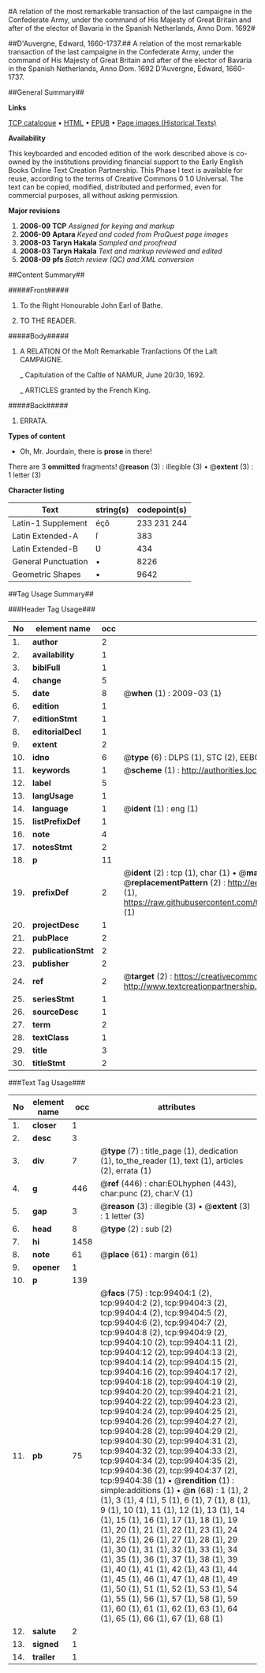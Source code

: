 #A relation of the most remarkable transaction of the last campaigne in the Confederate Army, under the command of His Majesty of Great Britain and after of the elector of Bavaria in the Spanish Netherlands, Anno Dom. 1692#

##D'Auvergne, Edward, 1660-1737.##
A relation of the most remarkable transaction of the last campaigne in the Confederate Army, under the command of His Majesty of Great Britain and after of the elector of Bavaria in the Spanish Netherlands, Anno Dom. 1692
D'Auvergne, Edward, 1660-1737.

##General Summary##

**Links**

[TCP catalogue](http://www.ota.ox.ac.uk/tcp/)  • 
[HTML](http://tei.it.ox.ac.uk/tcp/Texts-HTML/free/A37/A37156.html)  • 
[EPUB](http://tei.it.ox.ac.uk/tcp/Texts-EPUB/free/A37/A37156.epub) • 
[Page images (Historical Texts)](https://data.historicaltexts.jisc.ac.uk/view?pubId=eebo-13405514e&pageId=eebo-13405514e-99404-1)

**Availability**

This keyboarded and encoded edition of the
	       work described above is co-owned by the institutions
	       providing financial support to the Early English Books
	       Online Text Creation Partnership. This Phase I text is
	       available for reuse, according to the terms of Creative
	       Commons 0 1.0 Universal. The text can be copied,
	       modified, distributed and performed, even for
	       commercial purposes, all without asking permission.

**Major revisions**

1. __2006-09__ __TCP__ *Assigned for keying and markup*
1. __2006-09__ __Aptara__ *Keyed and coded from ProQuest page images*
1. __2008-03__ __Taryn Hakala__ *Sampled and proofread*
1. __2008-03__ __Taryn Hakala__ *Text and markup reviewed and edited*
1. __2008-09__ __pfs__ *Batch review (QC) and XML conversion*

##Content Summary##

#####Front#####

1. To the Right Honourable
John Earl of Bathe.

1. TO THE
READER.

#####Body#####

1. A
RELATION
Of the Moſt
Remarkable Tranſactions
Of the Laſt
CAMPAIGNE.

    _ Capitulation of the Caſtle of
NAMUR, June 20/30, 1692.

    _ ARTICLES granted by the
French King.

#####Back#####

1. ERRATA.

**Types of content**

  * Oh, Mr. Jourdain, there is **prose** in there!

There are 3 **ommitted** fragments! 
 @__reason__ (3) : illegible (3)  •  @__extent__ (3) : 1 letter (3)

**Character listing**


|Text|string(s)|codepoint(s)|
|---|---|---|
|Latin-1 Supplement|éçô|233 231 244|
|Latin Extended-A|ſ|383|
|Latin Extended-B|Ʋ|434|
|General Punctuation|•|8226|
|Geometric Shapes|▪|9642|

##Tag Usage Summary##

###Header Tag Usage###

|No|element name|occ|attributes|
|---|---|---|---|
|1.|__author__|2||
|2.|__availability__|1||
|3.|__biblFull__|1||
|4.|__change__|5||
|5.|__date__|8| @__when__ (1) : 2009-03 (1)|
|6.|__edition__|1||
|7.|__editionStmt__|1||
|8.|__editorialDecl__|1||
|9.|__extent__|2||
|10.|__idno__|6| @__type__ (6) : DLPS (1), STC (2), EEBO-CITATION (1), OCLC (1), VID (1)|
|11.|__keywords__|1| @__scheme__ (1) : http://authorities.loc.gov/ (1)|
|12.|__label__|5||
|13.|__langUsage__|1||
|14.|__language__|1| @__ident__ (1) : eng (1)|
|15.|__listPrefixDef__|1||
|16.|__note__|4||
|17.|__notesStmt__|2||
|18.|__p__|11||
|19.|__prefixDef__|2| @__ident__ (2) : tcp (1), char (1)  •  @__matchPattern__ (2) : ([0-9\-]+):([0-9IVX]+) (1), (.+) (1)  •  @__replacementPattern__ (2) : http://eebo.chadwyck.com/downloadtiff?vid=$1&page=$2 (1), https://raw.githubusercontent.com/textcreationpartnership/Texts/master/tcpchars.xml#$1 (1)|
|20.|__projectDesc__|1||
|21.|__pubPlace__|2||
|22.|__publicationStmt__|2||
|23.|__publisher__|2||
|24.|__ref__|2| @__target__ (2) : https://creativecommons.org/publicdomain/zero/1.0/ (1), http://www.textcreationpartnership.org/docs/. (1)|
|25.|__seriesStmt__|1||
|26.|__sourceDesc__|1||
|27.|__term__|2||
|28.|__textClass__|1||
|29.|__title__|3||
|30.|__titleStmt__|2||


###Text Tag Usage###

|No|element name|occ|attributes|
|---|---|---|---|
|1.|__closer__|1||
|2.|__desc__|3||
|3.|__div__|7| @__type__ (7) : title_page (1), dedication (1), to_the_reader (1), text (1), articles (2), errata (1)|
|4.|__g__|446| @__ref__ (446) : char:EOLhyphen (443), char:punc (2), char:V (1)|
|5.|__gap__|3| @__reason__ (3) : illegible (3)  •  @__extent__ (3) : 1 letter (3)|
|6.|__head__|8| @__type__ (2) : sub (2)|
|7.|__hi__|1458||
|8.|__note__|61| @__place__ (61) : margin (61)|
|9.|__opener__|1||
|10.|__p__|139||
|11.|__pb__|75| @__facs__ (75) : tcp:99404:1 (2), tcp:99404:2 (2), tcp:99404:3 (2), tcp:99404:4 (2), tcp:99404:5 (2), tcp:99404:6 (2), tcp:99404:7 (2), tcp:99404:8 (2), tcp:99404:9 (2), tcp:99404:10 (2), tcp:99404:11 (2), tcp:99404:12 (2), tcp:99404:13 (2), tcp:99404:14 (2), tcp:99404:15 (2), tcp:99404:16 (2), tcp:99404:17 (2), tcp:99404:18 (2), tcp:99404:19 (2), tcp:99404:20 (2), tcp:99404:21 (2), tcp:99404:22 (2), tcp:99404:23 (2), tcp:99404:24 (2), tcp:99404:25 (2), tcp:99404:26 (2), tcp:99404:27 (2), tcp:99404:28 (2), tcp:99404:29 (2), tcp:99404:30 (2), tcp:99404:31 (2), tcp:99404:32 (2), tcp:99404:33 (2), tcp:99404:34 (2), tcp:99404:35 (2), tcp:99404:36 (2), tcp:99404:37 (2), tcp:99404:38 (1)  •  @__rendition__ (1) : simple:additions (1)  •  @__n__ (68) : 1 (1), 2 (1), 3 (1), 4 (1), 5 (1), 6 (1), 7 (1), 8 (1), 9 (1), 10 (1), 11 (1), 12 (1), 13 (1), 14 (1), 15 (1), 16 (1), 17 (1), 18 (1), 19 (1), 20 (1), 21 (1), 22 (1), 23 (1), 24 (1), 25 (1), 26 (1), 27 (1), 28 (1), 29 (1), 30 (1), 31 (1), 32 (1), 33 (1), 34 (1), 35 (1), 36 (1), 37 (1), 38 (1), 39 (1), 40 (1), 41 (1), 42 (1), 43 (1), 44 (1), 45 (1), 46 (1), 47 (1), 48 (1), 49 (1), 50 (1), 51 (1), 52 (1), 53 (1), 54 (1), 55 (1), 56 (1), 57 (1), 58 (1), 59 (1), 60 (1), 61 (1), 62 (1), 63 (1), 64 (1), 65 (1), 66 (1), 67 (1), 68 (1)|
|12.|__salute__|2||
|13.|__signed__|1||
|14.|__trailer__|1||
